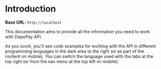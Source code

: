 # Introduction



<aside>
    <strong>Base URL</strong>: <code>http://localhost</code>
</aside>

This documentation aims to provide all the information you need to work with DepoPay API.

<aside>As you scroll, you'll see code examples for working with the API in different programming languages in the dark area to the right (or as part of the content on mobile).
You can switch the language used with the tabs at the top right (or from the nav menu at the top left on mobile).</aside>

